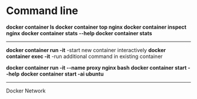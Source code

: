 <!-- TITLE: Command Line -->
<!-- SUBTITLE: A quick summary of Command Line -->

# Command line

**docker container ls
docker container top nginx
docker container inspect nginx
docker container stats --help
docker container stats**


-----


**docker container run -it**   -start new container interactively
**docker container exec -it**   -run additional command in existing container

**docker container run -it --name proxy nginx bash**
**docker container start --help**
**docker container start -ai ubuntu**


-----


Docker Network


